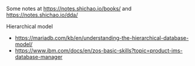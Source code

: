 Some notes at https://notes.shichao.io/books/ and https://notes.shichao.io/dda/

Hierarchical model 
* https://mariadb.com/kb/en/understanding-the-hierarchical-database-model/
* https://www.ibm.com/docs/en/zos-basic-skills?topic=product-ims-database-manager 
